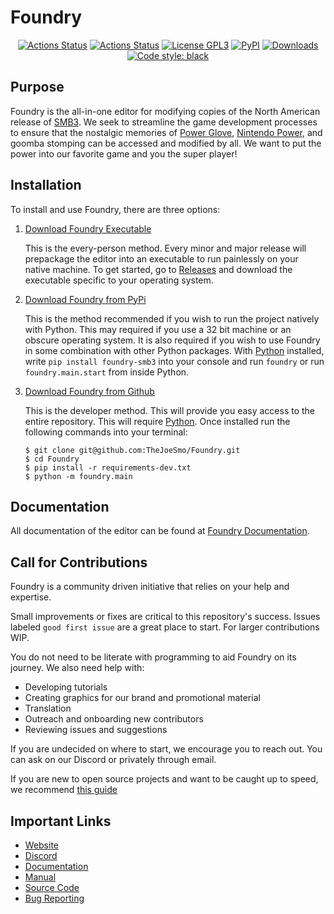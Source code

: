 # Foundry

<p align="center">
<a href="https://github.com/TheJoeSmo/Foundry/actions"><img alt="Actions Status" src="https://github.com/TheJoeSmo/Foundry/actions/workflows/tests.yml/badge.svg"></a>
<a href="https://github.com/TheJoeSmo/Foundry/actions"><img alt="Actions Status" src="https://github.com/TheJoeSmo/Foundry/actions/workflows/github_pages.yml/badge.svg"></a>
<a href="https://github.com/TheJoeSmo/Foundry/block/main/LICENSE.md"><img alt="License GPL3" src="https://img.shields.io/badge/License-GPLv3-blue.svg"></a>
<a href="https://pypi.org/project/foundry-smb3/"><img alt="PyPI" src="https://img.shields.io/pypi/v/foundry-smb3"></a>
<a href="https://pepy.tech/project/black"><img alt="Downloads" src="https://pepy.tech/badge/foundry-smb3"></a>
<a href="https://github.com/psf/black"><img alt="Code style: black" src="https://img.shields.io/badge/code%20style-black-000000.svg"></a>
</p>

Purpose
-------
Foundry is the all-in-one editor for modifying copies of the North American release of [SMB3](https://en.wikipedia.org/wiki/Super_Mario_Bros._3).  We seek to streamline the game development processes to ensure that the nostalgic memories of [Power Glove](https://en.wikipedia.org/wiki/Power_Glove), [Nintendo Power](https://en.wikipedia.org/wiki/Nintendo_Power), and goomba stomping can be accessed and modified by all.  We want to put the power into our favorite game and you the super player!


Installation
------------
To install and use Foundry, there are three options:

1. [Download Foundry Executable](https://github.com/TheJoeSmo/Foundry/releases)
    
    This is the every-person method.  Every minor and major release will prepackage the editor into an executable to run painlessly on your native machine.  To get started, go to [Releases](https://github.com/TheJoeSmo/Foundry/releases) and download the executable specific to your operating system.

2. [Download Foundry from PyPi](https://pypi.org/project/foundry-smb3/)
    
    This is the method recommended if you wish to run the project natively with Python.  This may required if you use a 32 bit machine or an obscure operating system.  It is also required if you wish to use Foundry in some combination with other Python packages.  With [Python](https://www.python.org/downloads/) installed, write `pip install foundry-smb3` into your console and run `foundry` or run `foundry.main.start` from inside Python.

3. [Download Foundry from Github](https://github.com/TheJoeSmo/Foundry.git)

    This is the developer method.  This will provide you easy access to the entire repository.  This will require [Python](https://www.python.org/downloads/).  Once installed run the following commands into your terminal:

    ```
    $ git clone git@github.com:TheJoeSmo/Foundry.git
    $ cd Foundry
    $ pip install -r requirements-dev.txt
    $ python -m foundry.main
    ```

Documentation
-------------

All documentation of the editor can be found at [Foundry Documentation](https://thejoesmo.github.io/Foundry/).


Call for Contributions
----------------------
Foundry is a community driven initiative that relies on your help and expertise.

Small improvements or fixes are critical to this repository's success.  Issues labeled `good first issue` are a great place to start.  For larger contributions WIP.

You do not need to be literate with programming to aid Foundry on its journey.  We also need help with:
- Developing tutorials
- Creating graphics for our brand and promotional material
- Translation
- Outreach and onboarding new contributors
- Reviewing issues and suggestions

If you are undecided on where to start, we encourage you to reach out.  You can ask on our Discord or privately through email.

If you are new to open source projects and want to be caught up to speed, we recommend [this guide](https://opensource.guide/how-to-contribute/)

Important Links
---------------
- [Website](https://thejoesmo.github.io/Foundry/)
- [Discord](https://discord.gg/pm87gm7)
- [Documentation](https://thejoesmo.github.io/Foundry/)
- [Manual](https://github.com/TheJoeSmo/Foundry/blob/master/MANUAL.md)
- [Source Code](https://github.com/TheJoeSmo/Foundry)
- [Bug Reporting](https://github.com/TheJoeSmo/Foundry/issues)
